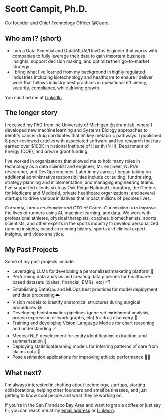 # Scott Campit, Ph.D.
Co-founder and Chief Technology Officer [@Couro](https://www.couro.io/)

## Who am I? (short)
- I am a Data Scientist and Data/ML/AI/DevOps Engineer that works with companies to fully leverage their data to gain important business insights, support decision making, and optimize their go-to-market strategy.
- I bring what I've learned from my background in highly regulated industries including biotechnology and healthcare to ensure I deliver work that follows industry best practices in operational efficiency, security, compliance, while driving growth.

You can find me at [LinkedIn](https://www.linkedin.com/in/scottcampit/).

## The longer story
I received my PhD from the University of Michigan @sriram-lab, where I developed new machine learning and Systems Biology approaches to identify cancer drug candidates that hit key metabolic pathways. I published 8 peer-reviewed articles with associated software and led research that has earned over $100K in National Institute of Health (NIH), Department of Energy (DOE), and private grant funding.
    
I've worked in organizations that allowed me to hold many roles in technology as a data scientist and engineer, ML engineer, NLP/AI researcher, and DevOps engineer. Later in my career, I began taking on additional administrative responsibilities include consulting, fundraising, strategy planning and implementation, and managing engineering teams. I've supported clients such as Oak Ridge National Laboratory, the Centers for Medicare and Medicaid, private healthcare organizations, and several startups to drive various initiatives that impact millions of peoples lives.

Currently, I am a co-founder and CTO of Couro. Our mission is to improve the lives of runners using AI, machine learning, and data. We work with professional athletes, physical therapists, coaches, biomechanists, sports scientists, and other experts in the sports industry to develop personalized running insights, based on running history, sports and clinical expert insights, and video analytics. 

## My Past Projects
Some of my past projects include:
* Leveraging LLMs for developing a personalized marketing platform 📧
* Performing data analysis and creating data pipelines for healthcare-based datasets (claims, financial, EMRs, etc) 🗂️
* Establishing DataOps and MLOps best practices for model deployment and data processing ☁️
* Vision models to identify anatomical structures during surgical procedures 😷
* Developing bioinformatics pipelines (gene set enrichment analysis, protein expression network graphs, etc) for drug discovery 💊
* Training and developing Vision-Language Models for chart reasoning and understanding 📈 
* Medical NLP development for entity identification, extraction, and summarization 📄
* Deploying statistical learning models for inferring patterns of care from claims data 🏥
* Pose estimation applications for improving athletic performance 🏃‍♀️

## What next?
I'm always interested in chatting about technology, startups, starting collaborations, helping other founders and small businesses, and just getting to know cool people and what they're working on. 

If you're in the San Francisco Bay Area and want to grab a coffee or just say hi, you can reach me at my [email address](scottcampit@gmail.com) or [LinkedIn](https://www.linkedin.com/in/scottcampit/).
